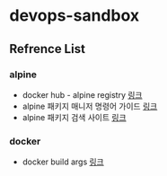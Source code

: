 # devops-sandbox

## Refrence List
### alpine
- docker hub - alpine registry [링크](https://hub.docker.com/_/alpine)
- alpine 패키지 매니저 명령어 가이드 [링크](https://wiki.alpinelinux.org/wiki/Alpine_Package_Keeper#Update_Package_list)
- alpine 패키지 검색 사이트 [링크](https://pkgs.alpinelinux.org/packages)

### docker
- docker build args [링크](https://docs.docker.com/reference/cli/docker/buildx/build/)